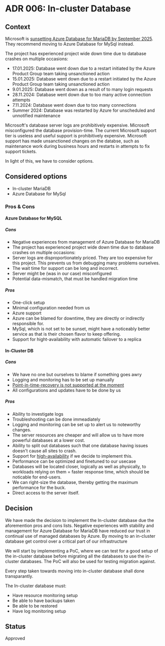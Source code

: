 # ADR 006: In-cluster Database

## Context

Microsoft is [sunsetting Azure Database for MariaDB by September 2025](https://azure.microsoft.com/en-us/updates?id=azure-database-for-mariadb-will-be-retired-on-19-september-2025-migrate-to-azure-database-for-mysql-flexible-server).
They recommend moving to Azure Database for MySql instead.

The project has experienced project wide down time due to database crashes on
multiple occasions:

- 17.01.2025: Database went down due to a restart initiated by the Azure Product
Group team taking unsanctioned action
- 15.01.2025: Database went down due to a restart initiated by the Azure Product
Group team taking unsanctioned action
- 9.01.2025: Database went down as a result of to many login requests
- 28.11.2024: Database went down due to too many active connection attempts
- 7.11.2024: Database went down due to too many connections
- Summer 2024: Database was restarted by Azure for unscheduled and unnotified
maintenance

Microsoft's database server logs are prohibitively expensive.
Microsoft misconfigured the database provision-time.
The current Microsoft support tier is useless and useful support is
prohibitively expensive.
Microsoft support has made unsanctioned changes on the databse, such as
maintenance work during business hours and restarts in attempts to fix support
tickets.

In light of this, we have to consider options.

## Considered options

- In-cluster MariaDB
- Azure Database for MySql

### Pros & Cons

#### Azure Database for MySQL

##### Cons

- Negative experiences from management of Azure Database for MariaDB
- The project has experienced project wide down time due to database crashes on
multiple occasions:
- Server logs are disproportionately priced. They are too expensive for this
  project. This prevents us from debugging many problems ourselves.
- The wait time for support can be long and incorrect.
- Server might be (was in our case) misconfigured
- Potential data-mismatch, that must be handled migration time

##### Pros

- One-click setup
- Minimal configuration needed from us
- Azure support
- Azure can be blamed for downtime, they are directly or indirectly responsible
for.
- MySql, which is not set to be sunset, might have a noticeably better service
as that is their chosen flavor to keep offering.
- Support for hight-availability with automatic failover to a replica

#### In-Cluster DB

##### Cons

- We have no one but ourselves to blame if something goes awry
- Logging and monitoring has to be set up manually
- [Point-in-time-recovery is not supported at the moment](https://github.com/mariadb-operator/mariadb-operator/issues/507)
- All configurations and updates have to be done by us

##### Pros

- Ability to investigate logs
- Troubleshooting can be done immeadiately
- Logging and monitoring can be set up to alert us to noteworthy changes.
- The server resources are cheaper and will allow us to have more powerful
  databases at a lower cost.
- Ability to split out databases such that one database having issues doesn't
  cause all sites to crash.
- Support for [high-availability](https://mariadb.com/docs/server/architecture/use-cases/high-availability/)
  if we decide to implement this.
- Performance can be optimized and finetuned to our usecase
- Databases will be located closer, logically as well as physically, to
workloads relying on them = faster response time, which should be noticable for
end-users.
- We can right-size the database, thereby getting the maximum performance for the
buck.
- Direct access to the server itself.

## Decision

We have made the decision to implement the In-cluster database due the
aforemention pros and cons lists.
Negative experiences with stability and management for Azure Database for
MariaDB have reduced our trust in continual use of managed databases by Azure.
By moving to an in-cluster database get control over a critical part of our
infrastructure

We will start by implementing a PoC, where we can test for a good setup of the in-cluster
database before migrating all the databases to use the in-cluster databases.
The PoC will also be used for testing migration against.

Every step taken towards moving into in-cluster database shall done
transparantly.

The In-cluster database must:

- Have resource monitoring setup
- Be able to have backups taken
- Be able to be restored
- Have log monitoring setup

## Status

Approved
